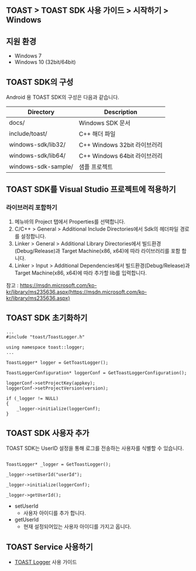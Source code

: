 ## TOAST > TOAST SDK 사용 가이드 > 시작하기 > Windows

## 지원 환경

* Windows 7
* Windows 10 (32bit/64bit)

## TOAST SDK의 구성

Android 용 TOAST SDK의 구성은 다음과 같습니다.

| Directory | Description | 
|---|---|
| docs/ | Windows SDK 문서 |
| include/toast/ | C++ 해더 파일 |
| windows-sdk/lib32/ | C++ Windows 32bit 라이브러리 |
| windows-sdk/lib64/ | C++ Windows 64bit 라이브러리 |
| windows-sdk-sample/ | 샘플 프로젝트 |

## TOAST SDK를 Visual Studio 프로젝트에 적용하기

### 라이브러리 포함하기 

1. 메뉴바의 Project 탭에서 Properties를 선택합니다.
2. C/C++ > General > Additional Include Directories에서 Sdk의 헤더파일 경로를 설정합니다.
3. Linker > General > Additional Library Directories에서 빌드환경(Debug/Release)과 Target Machine(x86, x64)에 따라 라이브러리를 포함 합니다.
4. Linker > Input > Additional Dependencies에서 빌드환경(Debug/Release)과 Target Machine(x86, x64)에 따라 추가할 lib를 입력합니다.

참고 : https://msdn.microsoft.com/ko-kr/library/ms235636.aspx(https://msdn.microsoft.com/ko-kr/library/ms235636.aspx)

## TOAST SDK 초기화하기

```
...
#include "toast/ToastLogger.h"

using namespace toast::logger;
...

ToastLogger* logger = GetToastLogger();

ToastLoggerConfiguration* loggerConf = GetToastLoggerConfiguration();

loggerConf->setProjectKey(appkey);
loggerConf->setProjectVersion(version);

if (_logger != NULL)
{
    _logger->initialize(loggerConf);
}
```

## TOAST SDK 사용자 추가

TOAST SDK는 UserID 설정을 통해 로그를 전송하는 사용자를 식별할 수 있습니다.

```

ToastLogger* _logger = GetToastLogger();

_logger->setUserId("userId");

_logger->initialize(loggerConf);

_logger->getUserId();
```

* setUserId
    * 사용자 아이디를 추가 합니다.
* getUserId
    * 현재 설정되어있는 사용자 아이디를 가지고 옵니다.

## TOAST Service 사용하기

* [TOAST Logger](./log-collector-windows) 사용 가이드

